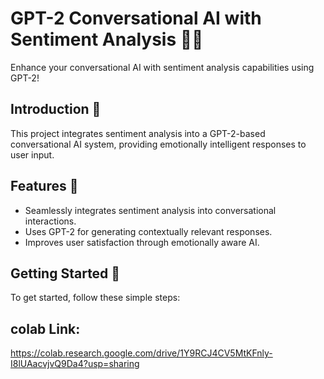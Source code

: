 # GPT-2 Conversational AI with Sentiment Analysis 🤖💬

Enhance your conversational AI with sentiment analysis capabilities using GPT-2!

## Introduction 🌟

This project integrates sentiment analysis into a GPT-2-based conversational AI system, providing emotionally intelligent responses to user input.

## Features 🎉

- Seamlessly integrates sentiment analysis into conversational interactions.
- Uses GPT-2 for generating contextually relevant responses.
- Improves user satisfaction through emotionally aware AI.

## Getting Started 🚦

To get started, follow these simple steps:

## colab Link:
https://colab.research.google.com/drive/1Y9RCJ4CV5MtKFnly-I8lUAacvjvQ9Da4?usp=sharing
